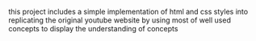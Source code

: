 this project includes a simple implementation of html and css styles into replicating the original youtube website by using most of well used concepts to display the understanding of concepts
